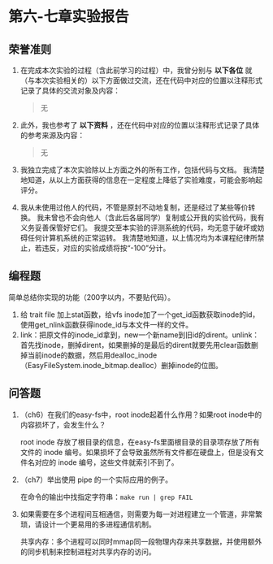 # 第六-七章实验报告

## 荣誉准则

1. 在完成本次实验的过程（含此前学习的过程）中，我曾分别与 **以下各位** 就（与本次实验相关的）以下方面做过交流，还在代码中对应的位置以注释形式记录了具体的交流对象及内容：

   > 无

2. 此外，我也参考了 **以下资料** ，还在代码中对应的位置以注释形式记录了具体的参考来源及内容：

   > 无

3. 我独立完成了本次实验除以上方面之外的所有工作，包括代码与文档。 我清楚地知道，从以上方面获得的信息在一定程度上降低了实验难度，可能会影响起评分。

4. 我从未使用过他人的代码，不管是原封不动地复制，还是经过了某些等价转换。 我未曾也不会向他人（含此后各届同学）复制或公开我的实验代码，我有义务妥善保管好它们。 我提交至本实验的评测系统的代码，均无意于破坏或妨碍任何计算机系统的正常运转。 我清楚地知道，以上情况均为本课程纪律所禁止，若违反，对应的实验成绩将按“-100”分计。

## 编程题

简单总结你实现的功能（200字以内，不要贴代码）。

1. 给 trait file 加上stat函数，给vfs inode加了一个get_id函数获取inode的id，使用get_nlink函数获得inode_id与本文件一样的文件。
1. link：把原文件的inode_id拿到，new一个新name到旧id的dirent。unlink：首先找inode，删掉dirent，如果删掉的是最后的dirent就要先用clear函数删掉当前inode的数据，然后用dealloc_inode（EasyFileSystem.inode_bitmap.dealloc）删掉inode的位图。


## 问答题

1. （ch6）在我们的easy-fs中，root inode起着什么作用？如果root inode中的内容损坏了，会发生什么？

   root inode 存放了根目录的信息，在easy-fs里面根目录的目录项存放了所有文件的 inode 编号。如果损坏了会导致虽然所有文件都在硬盘上，但是没有文件名对应的 inode 编号，这些文件就索引不到了。

2. （ch7）举出使用 pipe 的一个实际应用的例子。

   在命令的输出中找指定字符串：`make run | grep FAIL`

3. 如果需要在多个进程间互相通信，则需要为每一对进程建立一个管道，非常繁琐，请设计一个更易用的多进程通信机制。

   共享内存：多个进程可以同时mmap同一段物理内存来共享数据，并使用额外的同步机制来控制进程对共享内存的访问。